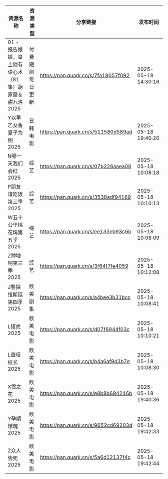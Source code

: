 | 资源名称                              | 资源类型     | 分享链接                                | 发布时间                |
| --------------------------------- | -------- | ----------------------------------- | ------------------- |
| 01 - 报告娘娘，皇上他有读心术（81集）胡家豪＆甜九洛2025 | 付费短剧每日更新 | https://pan.quark.cn/s/7fa18057f092 | 2025-05-18 14:30:16 |
| Y以早乙女香夏子为例2025                    | 日韩电影     | https://pan.quark.cn/s/511580d589ad | 2025-05-18 19:40:20 |
| N哪一天我们会红2025                      | 综艺       | https://pan.quark.cn/s/07b226aaea08 | 2025-05-18 10:08:18 |
| P朋友请吃饭第三季2025                     | 综艺       | https://pan.quark.cn/s/3538adf94169 | 2025-05-18 10:10:13 |
| W五十公里桃花坞第五季2025                   | 综艺       | https://pan.quark.cn/s/ee133eb93c6b | 2025-05-18 10:08:09 |
| Z种地吧第三季2025                       | 综艺       | https://pan.quark.cn/s/3f64f7fe4059 | 2025-05-18 10:12:08 |
| J警探维斯廷第四季2025                     | 欧美剧集     | https://pan.quark.cn/s/a4bee3b31bcc | 2025-05-18 10:08:41 |
| L猎虎2025                           | 欧美电影     | https://pan.quark.cn/s/d07f6944f03c | 2025-05-18 10:10:21 |
| L聋哑校长2025                         | 欧美电影     | https://pan.quark.cn/s/b4a6af9d3b7e | 2025-05-18 10:08:30 |
| X雪之花2025                          | 欧美电影     | https://pan.quark.cn/s/e8b8b694246b | 2025-05-18 19:40:36 |
| Y孕期惊魂2025                         | 欧美电影     | https://pan.quark.cn/s/9652cd69203d | 2025-05-18 19:42:33 |
| Z众人皆死2025                         | 欧美电影     | https://pan.quark.cn/s/5a6d12137f4c | 2025-05-18 19:42:44 |
